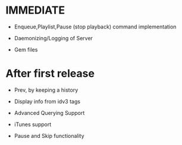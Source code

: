 IMMEDIATE
=========

* Enqueue,Playlist,Pause (stop playback) command implementation

* Daemonizing/Logging of Server

* Gem files

After first release
===================

* Prev, by keeping a history

* Display info from idv3 tags

* Advanced Querying Support

* iTunes support

* Pause and Skip functionality


